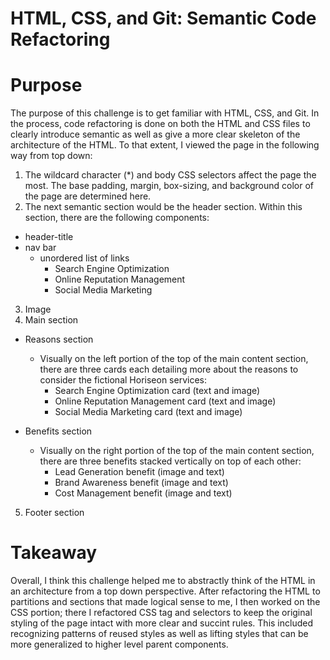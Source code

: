 # HTML, CSS, and Git: Semantic Code Refactoring

# Purpose 
The purpose of this challenge is to get familiar with HTML, CSS, and Git. In the process, code refactoring is done on both the HTML and CSS files to clearly
introduce semantic as well as give a more clear skeleton of the architecture of the HTML. To that extent, I viewed the page in the following way from top down:

1. The wildcard character (*) and body CSS selectors affect the page the most. The base padding, margin, box-sizing, and background color of the page are determined here.
2. The next semantic section would be the header section. Within this section, there are the following components:
  - header-title
  - nav bar
    - unordered list of links
      - Search Engine Optimization
      - Online Reputation Management
      - Social Media Marketing 

3. Image 
4. Main section
  - Reasons section
    - Visually on the left portion of the top of the main content section, there are three cards each detailing more about the reasons to consider the fictional Horiseon services:
      - Search Engine Optimization card (text and image)
      - Online Reputation Management card (text and image)
      - Social Media Marketing card (text and image)

  - Benefits section
    - Visually on the right portion of the top of the main content section, there are three benefits stacked vertically on top of each other:
      - Lead Generation benefit (image and text)
      - Brand Awareness benefit (image and text)
      - Cost Management benefit (image and text)
5. Footer section
  
# Takeaway
Overall, I think this challenge helped me to abstractly think of the HTML in an architecture from a top down perspective. After refactoring the HTML to partitions and sections that made logical sense to me, I then worked on the CSS portion; there I refactored CSS tag and selectors to keep the original styling of the page intact with more clear and succint rules. This included recognizing patterns of reused styles as well as lifting styles that can be more generalized to higher level parent components. 

    